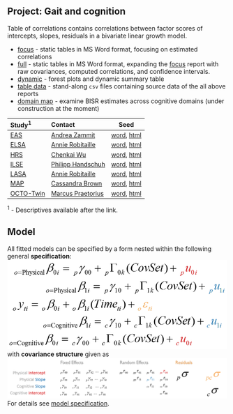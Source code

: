 Project: Gait and cognition
----
Table of correlations contains correlations between factor scores of intercepts, slopes, residuals in a bivariate linear growth model. 
- [focus][corr_focus] - static tables in MS Word format, focusing on estimated correlations 
- [full][corr_full] - static tables in MS Word format, expanding the [focus][corr_focus] report with raw covariances, computed correlations, and confidence intervals. 
- [dynamic][corr_dynamic] - forest plots  and dynamic summary table 
- [table data][table-data] - stand-along `csv` files containing source data of the all above reports
- [domain map][domain_map] - examine BISR estimates across cognitive domains (under construction at the moment)

| Study<sup>1</sup> | Contact | Seed |
| :---- | :------ | ---- |
| [EAS][eas_table_1]        |[Andrea Zammit](mailto:Andrea.Zammit@einstein.yu.edu)   |[word][eas_word], [html][eas_html]     | 
| [ELSA][elsa_table_1]      |[Annie Robitaille](mailto:annie.g.robitaille@gmail.com) |[word][elsa_word], [html][elsa_html]   |  
| [HRS][hrs_table_1]        |[Chenkai Wu](mailto:chenkai.wu2010@gmail.com)           |[word][hrs_word], [html][hrs_html]     | 
| [ILSE][ilse_table_1]      |[Philipp Handschuh](mailto:philipp.handschuh@uni-ulm.de)|[word][ilse_word], [html][ilse_html]   | 
| [LASA][lasa_table_1]      |[Annie Robitaille](mailto:annie.g.robitaille@gmail.com) |[word][lasa_word], [html][lasa_html]   | 
| [MAP][map_table_1]        |[Cassandra Brown](mailto:clb@uvic.ca)                   |[word][map_word], [html][map_html]     |
| [OCTO-Twin][octo_table_1] |[Marcus Praetorius](mailto:marcus.praetorius@psy.gu.se) |[word][octo_word], [html][octo_html]   |   

<sup>1</sup> - Descriptives available after the link.

## Model
All fitted models can be specified by a form nested within the following general **specification**:  
[![general_model_specification](https://github.com/IALSA/IALSA-2015-Portland/blob/master/libs/images/general_model_specification.png)](https://github.com/IALSA/IALSA-2015-Portland/blob/master/reports/model-specification/README.md)
</br>
with **covariance structure** given as
[![general_model_specification](https://github.com/IALSA/IALSA-2015-Portland/blob/master/libs/images/specification_covariance_structure.png)](https://github.com/IALSA/IALSA-2015-Portland/blob/master/reports/model-specification/README.md)  
For  details see [model specification](../../reports/model-specification/README.md).  


<!-- Below stored the short-cuts for links -->  

  [corr_focus]:https://rawgit.com/IALSA/IALSA-2015-Portland/master/reports/correlation-3/correlation-3-gait-focus.docx
   [corr_full]:https://rawgit.com/IALSA/IALSA-2015-Portland/master/reports/correlation-3/correlation-3-gait-full.docx
[corr_dynamic]:https://rawgit.com/IALSA/IALSA-2015-Portland/master/reports/correlation-3/correlation-3-gait-summary.html
  [table-data]:https://github.com/IALSA/IALSA-2015-Portland/tree/master/reports/correlation-3/table-data
  [domain_map]:https://rawgit.com/IALSA/IALSA-2015-Portland/master/reports/domain-map/domain-map-gait.html
  
  [eas_table_1]:https://rawgit.com/IALSA/IALSA-2015-Portland/master/studies/table_1_descriptives/Table1_EAS_Descriptives_IALSA_Portland.pdf 
 [elsa_table_1]:https://rawgit.com/IALSA/IALSA-2015-Portland/master/studies/table_1_descriptives/Table1_ELSA_Descriptives_IALSA_Portland.pdf   
  [hrs_table_1]:https://rawgit.com/IALSA/IALSA-2015-Portland/master/studies/table_1_descriptives/Table1_HRS_Descriptives_IALSA_Portland.pdf 
 [ilse_table_1]:https://rawgit.com/IALSA/IALSA-2015-Portland/master/studies/table_1_descriptives/Table1_ILSE_Descriptives_IALSA_Portland.pdf 
 [lasa_table_1]:https://rawgit.com/IALSA/IALSA-2015-Portland/master/studies/table_1_descriptives/Table1_LASA_Descriptives_IALSA_Portland.pdf  
  [map_table_1]:https://rawgit.com/IALSA/IALSA-2015-Portland/master/studies/table_1_descriptives/Table1_MAP_Descriptives_IALSA_Portland.pdf
  [nas_table_1]:https://rawgit.com/IALSA/IALSA-2015-Portland/master/studies/table_1_descriptives/Table1_NAS_Descriptives_IALSA_Portland.pdf 
[nuage_table_1]:https://rawgit.com/IALSA/IALSA-2015-Portland/master/studies/table_1_descriptives/Table1_NuAge_Descriptives_IALSA_Portland.pdf 
 [octo_table_1]:https://rawgit.com/IALSA/IALSA-2015-Portland/master/studies/table_1_descriptives/Table1_OCTO_Descriptives_IALSA_Portland.pdf 
[satsa_table_1]:https://rawgit.com/IALSA/IALSA-2015-Portland/master/studies/table_1_descriptives/Table1_SATSA_Descriptives_IALSA_Portland.pdf  

  [eas_word]:https://rawgit.com/IALSA/IALSA-2015-Portland/master/reports/seeds-gait/seed-eas.docx     
 [elsa_word]:https://rawgit.com/IALSA/IALSA-2015-Portland/master/reports/seeds-gait/seed-elsa.docx   
  [hrs_word]:https://rawgit.com/IALSA/IALSA-2015-Portland/master/reports/seeds-gait/seed-hrs.docx     
 [ilse_word]:https://rawgit.com/IALSA/IALSA-2015-Portland/master/reports/seeds-gait/seed-ilse.docx   
 [lasa_word]:https://rawgit.com/IALSA/IALSA-2015-Portland/master/reports/seeds-gait/seed-lasa.docx   
  [nas_word]:https://rawgit.com/IALSA/IALSA-2015-Portland/master/reports/seeds-gait/seed-nas.docx   
[nuage_word]:https://rawgit.com/IALSA/IALSA-2015-Portland/master/reports/seeds-gait/seed-nuage.docx 
  [map_word]:https://rawgit.com/IALSA/IALSA-2015-Portland/master/reports/seeds-gait/seed-map.docx     
 [octo_word]:https://rawgit.com/IALSA/IALSA-2015-Portland/master/reports/seeds-gait/seed-octo.docx   
[satsa_word]:https://rawgit.com/IALSA/IALSA-2015-Portland/master/reports/seeds-gait/seed-satsa.docx   
  
  [eas_html]:https://rawgit.com/IALSA/IALSA-2015-Portland/master/reports/seeds-gait/seed-eas.html     
 [elsa_html]:https://rawgit.com/IALSA/IALSA-2015-Portland/master/reports/seeds-gait/seed-elsa.html   
  [hrs_html]:https://rawgit.com/IALSA/IALSA-2015-Portland/master/reports/seeds-gait/seed-hrs.html     
 [ilse_html]:https://rawgit.com/IALSA/IALSA-2015-Portland/master/reports/seeds-gait/seed-ilse.html   
 [lasa_html]:https://rawgit.com/IALSA/IALSA-2015-Portland/master/reports/seeds-gait/seed-lasa.html   
  [map_html]:https://rawgit.com/IALSA/IALSA-2015-Portland/master/reports/seeds-gait/seed-map.html     
  [nas_html]:https://rawgit.com/IALSA/IALSA-2015-Portland/master/reports/seeds-gait/seed-nas.html   
[nuage_html]:https://rawgit.com/IALSA/IALSA-2015-Portland/master/reports/seeds-gait/seed-nuage.html 
 [octo_html]:https://rawgit.com/IALSA/IALSA-2015-Portland/master/reports/seeds-gait/seed-octo.html   
[satsa_html]:https://rawgit.com/IALSA/IALSA-2015-Portland/master/reports/seeds-gait/seed-satsa.html 

